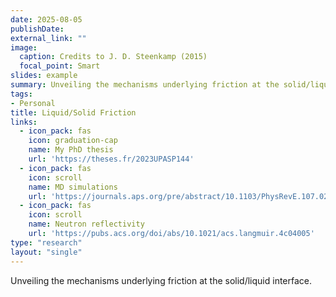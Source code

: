 ```yaml
---
date: 2025-08-05
publishDate:
external_link: ""
image:
  caption: Credits to J. D. Steenkamp (2015)
  focal_point: Smart
slides: example
summary: Unveiling the mechanisms underlying friction at the solid/liquid interface.
tags:
- Personal
title: Liquid/Solid Friction
links:
  - icon_pack: fas
    icon: graduation-cap
    name: My PhD thesis
    url: 'https://theses.fr/2023UPASP144'
  - icon_pack: fas
    icon: scroll
    name: MD simulations
    url: 'https://journals.aps.org/pre/abstract/10.1103/PhysRevE.107.025101'
  - icon_pack: fas
    icon: scroll
    name: Neutron reflectivity
    url: 'https://pubs.acs.org/doi/abs/10.1021/acs.langmuir.4c04005'
type: "research"
layout: "single"
---
```


Unveiling the mechanisms underlying friction at the solid/liquid interface.
